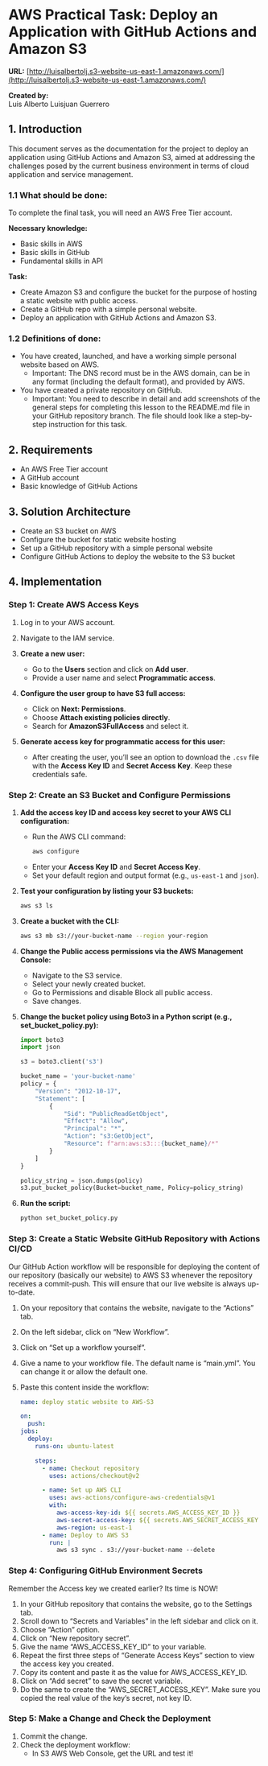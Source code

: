 # AWS Practical Task: Deploy an Application with GitHub Actions and Amazon S3

**URL:** [http://luisalbertolj.s3-website-us-east-1.amazonaws.com/](http://luisalbertolj.s3-website-us-east-1.amazonaws.com/)

**Created by:**  
Luis Alberto Luisjuan Guerrero

## 1. Introduction
This document serves as the documentation for the project to deploy an application using GitHub Actions and Amazon S3, aimed at addressing the challenges posed by the current business environment in terms of cloud application and service management.

### 1.1 What should be done:
To complete the final task, you will need an AWS Free Tier account.

**Necessary knowledge:** 
- Basic skills in AWS
- Basic skills in GitHub
- Fundamental skills in API

**Task:** 
- Create Amazon S3 and configure the bucket for the purpose of hosting a static website with public access.
- Create a GitHub repo with a simple personal website.
- Deploy an application with GitHub Actions and Amazon S3.

### 1.2 Definitions of done:
- You have created, launched, and have a working simple personal website based on AWS.
  - Important: The DNS record must be in the AWS domain, can be in any format (including the default format), and provided by AWS.
- You have created a private repository on GitHub.
  - Important: You need to describe in detail and add screenshots of the general steps for completing this lesson to the README.md file in your GitHub repository branch. The file should look like a step-by-step instruction for this task.

## 2. Requirements
- An AWS Free Tier account
- A GitHub account
- Basic knowledge of GitHub Actions

## 3. Solution Architecture
- Create an S3 bucket on AWS
- Configure the bucket for static website hosting
- Set up a GitHub repository with a simple personal website
- Configure GitHub Actions to deploy the website to the S3 bucket

## 4. Implementation

### Step 1: Create AWS Access Keys
1. Log in to your AWS account.
2. Navigate to the IAM service.
3. **Create a new user:**
   - Go to the **Users** section and click on **Add user**.
   - Provide a user name and select **Programmatic access**.

4. **Configure the user group to have S3 full access:**
   - Click on **Next: Permissions**.
   - Choose **Attach existing policies directly**.
   - Search for **AmazonS3FullAccess** and select it.

5. **Generate access key for programmatic access for this user:**
   - After creating the user, you’ll see an option to download the `.csv` file with the **Access Key ID** and **Secret Access Key**. Keep these credentials safe.

### Step 2: Create an S3 Bucket and Configure Permissions

1. **Add the access key ID and access key secret to your AWS CLI configuration:**
   - Run the AWS CLI command:
     ```sh
     aws configure
     ```
   - Enter your **Access Key ID** and **Secret Access Key**.
   - Set your default region and output format (e.g., `us-east-1` and `json`).

2. **Test your configuration by listing your S3 buckets:**
     ```sh
     aws s3 ls
     ```

3. **Create a bucket with the CLI:**
    ```sh
    aws s3 mb s3://your-bucket-name --region your-region
    ```

4. **Change the Public access permissions via the AWS Management Console:**
   - Navigate to the S3 service.
   - Select your newly created bucket.
   - Go to Permissions and disable Block all public access.
   - Save changes.

5. **Change the bucket policy using Boto3 in a Python script (e.g., set_bucket_policy.py):**
    ```python
    import boto3
    import json

    s3 = boto3.client('s3')

    bucket_name = 'your-bucket-name'
    policy = {
        "Version": "2012-10-17",
        "Statement": [
            {
                "Sid": "PublicReadGetObject",
                "Effect": "Allow",
                "Principal": "*",
                "Action": "s3:GetObject",
                "Resource": f"arn:aws:s3:::{bucket_name}/*"
            }
        ]
    }

    policy_string = json.dumps(policy)
    s3.put_bucket_policy(Bucket=bucket_name, Policy=policy_string)
    ```

6. **Run the script:**
    ```sh
    python set_bucket_policy.py
    ```

### Step 3: Create a Static Website GitHub Repository with Actions CI/CD
Our GitHub Action workflow will be responsible for deploying the content of our repository (basically our website) to AWS S3 whenever the repository receives a commit-push. This will ensure that our live website is always up-to-date.

1. On your repository that contains the website, navigate to the “Actions” tab.
2. On the left sidebar, click on “New Workflow”.
3. Click on “Set up a workflow yourself”.
4. Give a name to your workflow file. The default name is “main.yml”. You can change it or allow the default one.
5. Paste this content inside the workflow:

    ```yaml
    name: deploy static website to AWS-S3

    on:
      push:
    jobs:
      deploy:
        runs-on: ubuntu-latest

        steps:
          - name: Checkout repository
            uses: actions/checkout@v2

          - name: Set up AWS CLI
            uses: aws-actions/configure-aws-credentials@v1
            with:
              aws-access-key-id: ${{ secrets.AWS_ACCESS_KEY_ID }}
              aws-secret-access-key: ${{ secrets.AWS_SECRET_ACCESS_KEY }}
              aws-region: us-east-1
          - name: Deploy to AWS S3
            run: |
              aws s3 sync . s3://your-bucket-name --delete
    ```

### Step 4: Configuring GitHub Environment Secrets

Remember the Access key we created earlier? Its time is NOW!

1. In your GitHub repository that contains the website, go to the Settings tab.
2. Scroll down to “Secrets and Variables” in the left sidebar and click on it.
3. Choose “Action” option.
4. Click on “New repository secret”.
5. Give the name “AWS_ACCESS_KEY_ID” to your variable.
6. Repeat the first three steps of “Generate Access Keys” section to view the access key you created.
7. Copy its content and paste it as the value for AWS_ACCESS_KEY_ID.
8. Click on “Add secret” to save the secret variable.
9. Do the same to create the “AWS_SECRET_ACCESS_KEY”. Make sure you copied the real value of the key’s secret, not key ID.

### Step 5: Make a Change and Check the Deployment

1. Commit the change.
2. Check the deployment workflow:
   - In S3 AWS Web Console, get the URL and test it!
